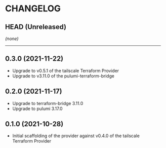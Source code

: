 CHANGELOG
=========

## HEAD (Unreleased)
_(none)_

---

## 0.3.0 (2021-11-22)
* Upgrade to v0.5.1 of the tailscale Terraform Provider
* Upgrade to v3.11.0 of the pulumi-terraform-bridge

## 0.2.0 (2021-11-17)
* Upgrade to terraform-bridge 3.11.0
* Upgrade to pulumi 3.17.0

## 0.1.0 (2021-10-28)
* Initial scaffolding of the provider against v0.4.0 of the tailscale Terraform Provider
